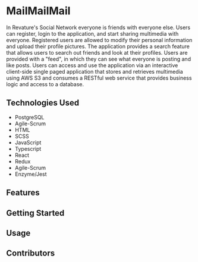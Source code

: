 # MailMailMail

In Revature's Social Network everyone is friends with everyone else. Users can register, login to the application, and start sharing multimedia with everyone. Registered users are allowed to modify their personal information and upload their profile pictures. The application provides a search feature that allows users to search out friends and look at their profiles. Users are provided with a "feed", in which they can see what everyone is posting and like posts. Users can access and use the application via an interactive client-side single paged application that stores and retrieves multimedia using AWS S3 and consumes a RESTful web service that provides business logic and access to a database.
## Technologies Used

* PostgreSQL
* Agile-Scrum
* HTML
* SCSS
* JavaScript
* Typescript
* React
* Redux
* Agile-Scrum
* Enzyme/Jest

## Features


## Getting Started

## Usage

## Contributors
